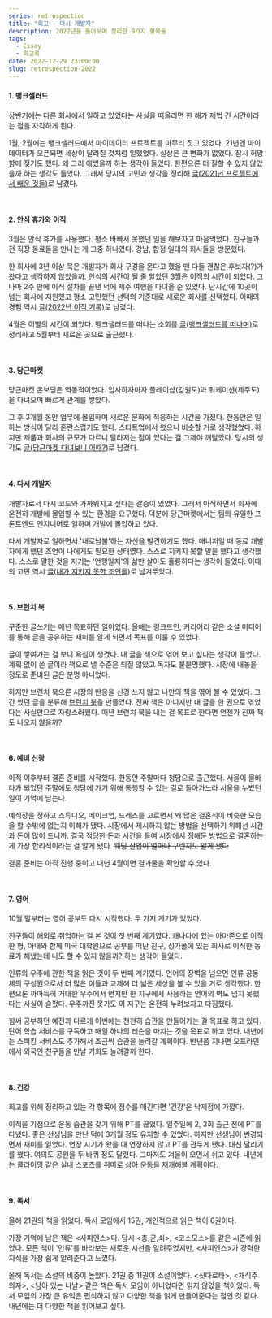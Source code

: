 ```yaml
---
series: retrospection
title: "회고 - 다시 개발자"
description: 2022년을 돌아보며 정리한 9가지 항목들
tags:
  - Essay
  - 회고록
date: 2022-12-29 23:00:00
slug: retrospection-2022
---
```


#### 1. 뱅크샐러드

상반기에는 다른 회사에서 일하고 있었다는 사실을 떠올리면 한 해가 제법 긴 시간이라는 점을 자각하게 된다.

1월, 2월에는 뱅크샐러드에서 마이데이터 프로젝트를 마무리 짓고 있었다. 21년엔 마이데이터가 오픈되면 세상이 달라질 것처럼 일했었다. 실상은 큰 변화가 없었다. 잠시 허망함에 젖기도 했다. 왜 그리 애썼을까 하는 생각이 들었다. 한편으론 더 잘할 수 있지 않았을까 하는 생각도 들었다. 그래서 당시의 고민과 생각을 정리해 [글(2021년 프로젝트에서 배운 것들)](/retrospection-2021)로 남겼다.

<br/>

#### 2. 안식 휴가와 이직

3월은 안식 휴가를 사용했다. 평소 바빠서 못했던 일을 해보자고 마음먹었다. 친구들과 전 직장 동료들을 만나는 게 그중 하나였다. 강남, 합정 일대의 회사들을 방문했다.

한 회사에 3년 이상 묵은 개발자가 회사 구경을 온다고 했을 땐 다들 괜찮은 후보자(?)가 왔다고 생각하지 않았을까. 안식의 시간이 될 줄 알았던 3월은 이직의 시간이 되었다. 그나마 2주 만에 이직 절차를 끝낸 덕에 제주 여행을 다녀올 순 있었다. 단시간에 10곳이 넘는 회사에 지원했고 평소 고민했던 선택의 기준대로 새로운 회사를 선택했다. 이때의 경험 역시 [글(2022년 이직 기록)](/record-of-change-jobs-in-2022)로 남겼다.

4월은 이별의 시간이 되었다. 뱅크샐러드를 떠나는 소회를 [글(뱅크샐러드를 떠나며)](/resignation-from-banksalad)로 정리하고 5월부터 새로운 곳으로 출근했다.

<br/>

#### 3. 당근마켓

당근마켓 온보딩은 역동적이었다. 입사하자마자 플레이샵(강원도)과 워케이션(제주도)을 다녀오며 빠르게 관계를 쌓았다.

그 후 3개월 동안 업무에 몰입하며 새로운 문화에 적응하는 시간을 가졌다. 한동안은 일하는 방식이 달라 혼란스럽기도 했다. 스타트업에서 왔으니 비슷할 거로 생각했었다. 하지만 제품과 회사의 규모가 다르니 달라지는 점이 있다는 걸 그제야 깨달았다. 당시의 생각도 [글(당근마켓 다녀보니 어때?)](/review-of-working-for-daangn)로 남겼다.

<br/>

#### 4. 다시 개발자

개발자로서 다시 코드와 가까워지고 싶다는 갈증이 있었다. 그래서 이직하면서 회사에 온전히 개발에 몰입할 수 있는 환경을 요구했다. 덕분에 당근마켓에서는 팀의 유일한 프론트엔드 엔지니어로 일하며 개발에 몰입하고 있다.

다시 개발자로 일하면서 '내로남불'하는 자신을 발견하기도 했다. 매니저일 때 동료 개발자에게 했던 조언이 나에게도 필요한 상태였다. 스스로 지키지 못할 말을 했다고 생각했다. 스스로 말한 것을 지키는 '언행일치'의 삶만 살아도 훌륭하다는 생각이 들었다. 이때의 고민 역시 [글(내가 지키지 못한 조언들)](/double-standard)로 남겨두었다.

<br/>

#### 5. 브런치 북

꾸준한 글쓰기는 매년 목표하던 일이었다. 올해는 링크드인, 커리어리 같은 소셜 미디어를 통해 글을 공유하는 재미를 알게 되면서 목표를 이룰 수 있었다.

글이 쌓여가는 걸 보니 욕심이 생겼다. 내 글을 책으로 엮어 보고 싶다는 생각이 들었다. 계획 없이 쓴 글이라 책으로 낼 수준은 되질 않았고 독자도 불분명했다. 시장에 내놓을 정도로 준비된 글은 분명 아니었다.

하지만 브런치 북으론 시장의 반응을 신경 쓰지 않고 나만의 책을 엮어 볼 수 있었다. 그간 썼던 글을 분류해 [브런치 북](https://brunch.co.kr/brunchbook/joeunonsoftware)을 만들었다. 진짜 책은 아니지만 내 글을 한 권으로 엮었다는 사실만으로 자랑스러웠다. 매년 브런치 북을 내는 걸 목표로 한다면 언젠가 진짜 책도 나오지 않을까?

<br/>

#### 6. 예비 신랑

이직 이후부터 결혼 준비를 시작했다. 한동안 주말마다 청담으로 출근했다. 서울이 물바다가 되었던 주말에도 청담에 가기 위해 통행할 수 있는 길로 돌아가느라 서울을 누볐던 일이 기억에 남는다.

예식장을 정하고 스튜디오, 메이크업, 드레스를 고르면서 왜 많은 결혼식이 비슷한 모습을 할 수밖에 없는지 이해가 됐다. 시장에서 제시하지 않는 방법을 선택하기 위해선 시간과 돈이 많이 드니까. 결국 적당한 돈과 시간을 들여 시장에서 정해둔 방법으로 결혼하는 게 가장 합리적이라는 걸 알게 됐다. ~~웨딩 산업이 얼마나 구린지도 알게 됐다~~

결혼 준비는 아직 진행 중이고 내년 4월이면 결과물을 확인할 수 있다.

<br/>

#### 7. 영어

10월 말부터는 영어 공부도 다시 시작했다. 두 가지 계기가 있었다.

친구들이 해외로 취업하는 걸 본 것이 첫 번째 계기였다. 캐나다에 있는 아마존으로 이직한 형, 아내와 함께 미국 대학원으로 공부를 떠난 친구, 싱가폴에 있는 회사로 이직한 동료가 해냈는데 나도 할 수 있지 않을까? 하는 생각이 들었다.

인류와 우주에 관한 책을 읽은 것이 두 번째 계기였다. 언어의 장벽을 넘으면 인류 공동체의 구성원으로서 더 많은 이들과 교제해 더 넓은 세상을 볼 수 있을 거로 생각했다. 한편으론 까마득히 거대한 우주에서 먼지만 한 지구에서 사용하는 언어의 벽도 넘지 못했다는 사실이 슬펐다. 우주까진 못가도 이 지구는 온전히 누려보자고 다짐했다.

힘써 공부하던 예전과 다르게 이번에는 천천히 습관을 만들어가는 걸 목표로 하고 있다. 단어 학습 서비스를 구독하고 매일 하나의 레슨을 마치는 것을 목표로 하고 있다. 내년에는 스피킹 서비스도 추가해서 조금씩 습관을 늘려갈 계획이다. 반년쯤 지나면 오프라인에서 외국인 친구들을 만날 기회도 늘려갈까 한다.

<br/>

#### 8. 건강

회고를 위해 정리하고 있는 각 항목에 점수를 매긴다면 '건강'은 낙제점에 가깝다.

이직을 기점으로 운동 습관을 갖기 위해 PT를 끊었다. 일주일에 2, 3회 출근 전에 PT를 다녔다. 좋은 선생님을 만난 덕에 3개월 정도 유지할 수 있었다. 하지만 선생님이 변경되면서 재미를 잃었다. 연장 시기가 왔을 때 연장하지 않고 PT를 관두게 됐다. 대신 달리기를 했다. 여의도 공원을 두 바퀴 정도 달렸다. 그마저도 겨울이 오면서 쉬고 있다. 내년에는 클라이밍 같은 실내 스포츠를 취미로 삼아 운동을 재개해볼 계획이다.

<br/>

#### 9. 독서

올해 21권의 책을 읽었다. 독서 모임에서 15권, 개인적으로 읽은 책이 6권이다.

가장 기억에 남은 책은 <사피엔스>다. 당시 <총,균,쇠>, <코스모스>를 같은 시즌에 읽었다. 모든 책이 '인류'를 바라보는 새로운 시선을 알려주었지만, <사피엔스>가 강력한 지식을 가장 쉽게 알려준다고 느꼈다.

올해 독서는 소설의 비중이 높았다. 21권 중 11권이 소설이었다. <싯다르타>, <채식주의자>, <남아 있는 나날> 같은 책은 독서 모임이 아니었다면 읽지 않았을 책이었다. 독서 모임의 가장 큰 유익은 편식하지 않고 다양한 책을 읽게 만들어준다는 점인 것 같다. 내년에는 더 다양한 책을 읽어보고 싶다.

